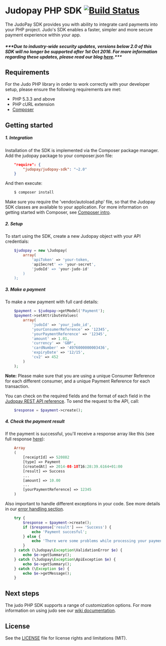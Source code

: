 # Judopay PHP SDK [![Build Status](https://travis-ci.org/Judopay/Judo-PHP.svg?branch=master)](https://travis-ci.org/Judopay/Judo-PHP)
The JudoPay SDK provides you with ability to integrate card payments into your PHP project. Judo's SDK enables a faster, simpler and more secure payment experience within your app.
##### **\*\*\*Due to industry-wide security updates, versions below 2.0 of this SDK will no longer be supported after 1st Oct 2016. For more information regarding these updates, please read our blog [here](http://hub.judopay.com/pci31-security-updates/).*****

## Requirements
For the Judo PHP library in order to work correctly with your developer setup, please ensure the following requirements are met:

- PHP 5.3.3 and above
- PHP cURL extension
- [Composer](https://getcomposer.org/download/)

## Getting started
##### 1. Integration
Installation of the SDK is implemented via the Composer package manager. Add the judopay package to your composer.json file:
```json
    "require": {
        "judopay/judopay-sdk": "~2.0"
    }
```
And then execute:
```bash
    $ composer install
```
Make sure you require the 'vendor/autoload.php' file, so that the Judopay SDK classes are available to your application.
For more information on getting started with Composer, see [Composer intro](https://getcomposer.org/doc/00-intro.md).

##### 2. Setup
To start using the SDK, create a new Judopay object with your API credentials:
```php
    $judopay = new \Judopay(
        array(
            'apiToken' => 'your-token,
            'apiSecret' => 'your-secret',
            'judoId' => 'your-judo-id'
        )
    );
```

##### 3. Make a payment
To make a new payment with full card details:
```php
    $payment = $judopay->getModel('Payment');
    $payment->setAttributeValues(
        array(
            'judoId' => 'your_judo_id',
            'yourConsumerReference' => '12345',
            'yourPaymentReference' => '12345',
            'amount' => 1.01,
            'currency' => 'GBP',
            'cardNumber' => '4976000000003436',
            'expiryDate' => '12/15',
            'cv2' => 452
        )
    );
```
**Note:** Please make sure that you are using a unique Consumer Reference for each different consumer, and a unique Payment Reference for each transaction.

You can check on the required fields and the format of each field in the [Judopay REST API reference](https://www.judopay.com/docs/v5/api-reference/restful-api/#post-card-payment).
To send the request to the API, call:
```php
    $response = $payment->create();
```

##### 4. Check the payment result
If the payment is successful, you'll receive a response array like this (see full response [here](https://www.judopay.com/docs/v5/api-reference/restful-api/#post-card-payment)):
```php
    Array
    (
        [receiptId] => 520882
        [type] => Payment
        [createdAt] => 2014-08-18T16:28:39.6164+01:00
        [result] => Success
        ...
        [amount] => 10.00
        ...	
        [yourPaymentReference] => 12345
    )
```
Also important to handle different exceptions in your code. See more details in our [error handling section](https://github.com/JudoPay/PhpSdk/wiki/Error-handling). 
```php
    try {
        $response = $payment->create();
        if ($response['result'] === 'Success') {
            echo 'Payment succesful';
        } else {
            echo 'There were some problems while processing your payment';
        }
    } catch (\Judopay\Exception\ValidationError $e) {
        echo $e->getSummary();
    } catch (\Judopay\Exception\ApiException $e) {
        echo $e->getSummary();
    } catch (\Exception $e) {
        echo $e->getMessage();
    }
```

## Next steps
The judo PHP SDK supports a range of customization options. For more information on using judo see our [wiki documentation](https://github.com/JudoPay/PhpSdk/wiki). 

## License
See the [LICENSE](https://github.com/JudoPay/PhpSdk/blob/master/LICENSE.txt) file for license rights and limitations (MIT).
